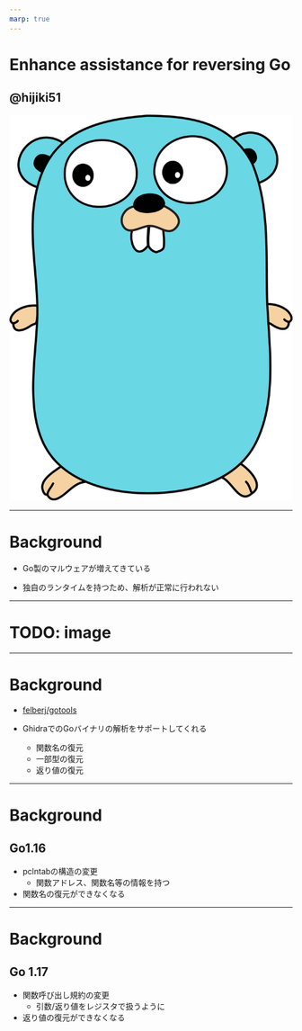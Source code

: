 ```yaml
---
marp: true
---
```


<!-- class: invert -->

# Enhance assistance for reversing Go 
## @hijiki51

![bg right w:200](images/gopher.png)

---

# Background

- Go製のマルウェアが増えてきている

- 独自のランタイムを持つため、解析が正常に行われない

--- 
# TODO: image

---

# Background

- [felberj/gotools](https://github.com/felberj/gotools)

- GhidraでのGoバイナリの解析をサポートしてくれる
    - 関数名の復元
    - 一部型の復元
    - 返り値の復元
---

# Background
## Go1.16
- pclntabの構造の変更
    - 関数アドレス、関数名等の情報を持つ
- 関数名の復元ができなくなる

---

# Background
## Go 1.17
- 関数呼び出し規約の変更
    - 引数/返り値をレジスタで扱うように
- 返り値の復元ができなくなる
